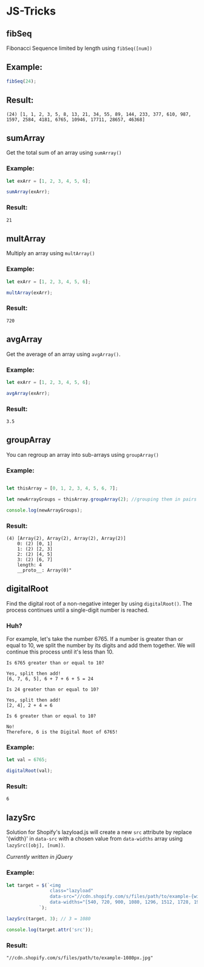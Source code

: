 # JS-Tricks

## fibSeq

Fibonacci Sequence limited by length using `fibSeq([num])`

## Example:
```js
fibSeq(24);
```
## Result:
`
(24) [1, 1, 2, 3, 5, 8, 13, 21, 34, 55, 89, 144, 233, 377, 610, 987, 1597, 2584, 4181, 6765, 10946, 17711, 28657, 46368]
`
## sumArray

Get the total sum of an array using `sumArray()`

### Example:
``` js
let exArr = [1, 2, 3, 4, 5, 6];

sumArray(exArr);
```

### Result:
`
21
`

## multArray
Multiply an array using `multArray()`

### Example:
``` js
let exArr = [1, 2, 3, 4, 5, 6];

multArray(exArr);
```

### Result:
`
720
`
## avgArray

Get the average of an array using `avgArray()`.

### Example:
``` js
let exArr = [1, 2, 3, 4, 5, 6];

avgArray(exArr);
```

### Result:
`
3.5
`
## groupArray

You can regroup an array into sub-arrays using `groupArray()`

### Example:
```js

let thisArray = [0, 1, 2, 3, 4, 5, 6, 7];

let newArrayGroups = thisArray.groupArray(2); //grouping them in pairs

console.log(newArrayGroups);
```
### Result:
```
(4) [Array(2), Array(2), Array(2), Array(2)]
    0: (2) [0, 1]
    1: (2) [2, 3]
    2: (2) [4, 5]
    3: (2) [6, 7]
    length: 4
    __proto__: Array(0)"
```

## digitalRoot

Find the digital root of a non-negative integer by using `digitalRoot()`. The process continues until a single-digit number is reached. 

### Huh? 

For example, let's take the number 6765. If a number is greater than or equal to 10, we split the number by its digits and add them together. We will continue this process until it's less than 10.

```
Is 6765 greater than or equal to 10? 

Yes, split then add! 
[6, 7, 6, 5], 6 + 7 + 6 + 5 = 24

Is 24 greater than or equal to 10? 

Yes, split then add!
[2, 4], 2 + 4 = 6

Is 6 greater than or equal to 10?

No! 
Therefore, 6 is the Digital Root of 6765!
```
### Example:
```js
let val = 6765;

digitalRoot(val);
```

### Result: 

`
6
`
## lazySrc

Solution for Shopify's lazyload.js will create a new `src` attribute by replace '{width}' in `data-src` with a chosen value from `data-widths` array using `lazySrc([obj], [num])`.

*Currently written in jQuery*

### Example:
``` js
let target = $(`<img 
                class="lazyload" 
                data-src="//cdn.shopify.com/s/files/path/to/example-{width}px.jpg" 
                data-widths="[540, 720, 900, 1080, 1296, 1512, 1728, 1944, 2048, 4472]">
            `); 

lazySrc(target, 3); // 3 = 1080

console.log(target.attr('src'));
```
### Result:
`
"//cdn.shopify.com/s/files/path/to/example-1080px.jpg"
`
